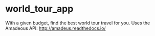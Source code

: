 # world_tour_app

With a given budget, find the best world tour travel for you. 
Uses the Amadeous API: http://amadeus.readthedocs.io/
